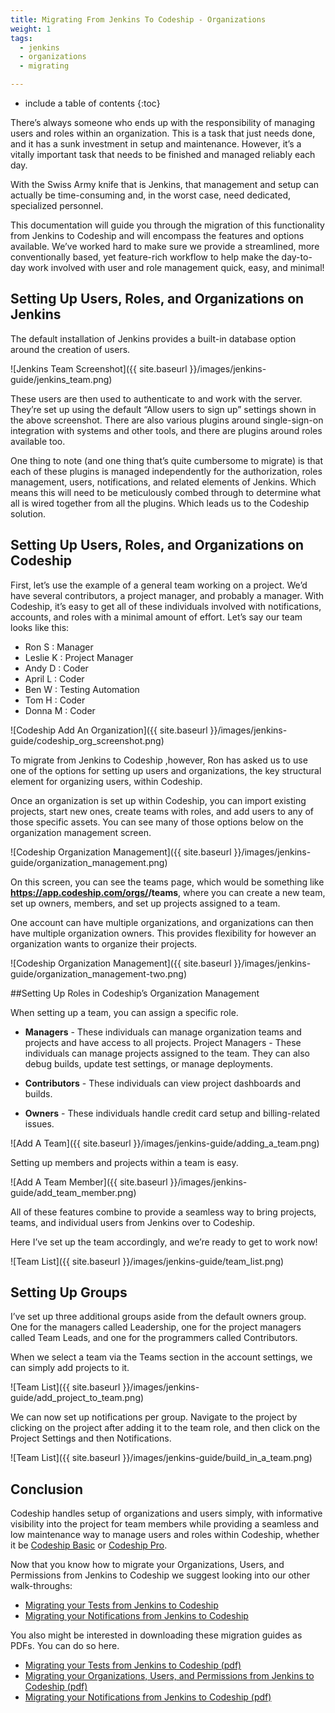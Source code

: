 ```yaml
---
title: Migrating From Jenkins To Codeship - Organizations
weight: 1
tags:
  - jenkins
  - organizations
  - migrating

---
```


* include a table of contents
{:toc}

There’s always someone who ends up with the responsibility of managing users and roles within an organization. This is a task that just needs done, and it has a sunk investment in setup and maintenance. However, it’s a vitally important task that needs to be finished and managed reliably each day.

With the Swiss Army knife that is Jenkins, that management and setup can actually be time-consuming and, in the worst case, need dedicated, specialized personnel.

This documentation will guide you through the migration of this functionality from Jenkins to Codeship and will encompass the features and options available. We’ve worked hard to make sure we provide a streamlined, more conventionally based, yet feature-rich workflow to help make the day-to-day work involved with user and role management quick, easy, and minimal!

## Setting Up Users, Roles, and Organizations on Jenkins

The default installation of Jenkins provides a built-in database option around the creation of users.

![Jenkins Team Screenshot]({{ site.baseurl }}/images/jenkins-guide/jenkins_team.png)

These users are then used to authenticate to and work with the server. They’re set up using the default “Allow users to sign up” settings shown in the above screenshot. There are also various plugins around single-sign-on integration with systems and other tools, and there are plugins around roles available too.

One thing to note (and one thing that’s quite cumbersome to migrate) is that each of these plugins is managed independently for the authorization, roles management, users, notifications, and related elements of Jenkins. Which means this will need to be meticulously combed through to determine what all is wired together from all the plugins. Which leads us to the Codeship solution.

## Setting Up Users, Roles, and Organizations on Codeship

First, let’s use the example of a general team working on a project. We’d have several contributors, a project manager, and probably a manager. With Codeship, it’s easy to get all of these individuals involved with notifications, accounts, and roles with a minimal amount of effort. Let’s say our team looks like this:

- Ron S : Manager
- Leslie K : Project Manager
- Andy D : Coder
- April L : Coder
- Ben W : Testing Automation
- Tom H : Coder
- Donna M : Coder

![Codeship Add An Organization]({{ site.baseurl }}/images/jenkins-guide/codeship_org_screenshot.png)

To migrate from Jenkins to Codeship ,however, Ron has asked us to use one of the options for setting up users and organizations, the key structural element for organizing users, within Codeship.

Once an organization is set up within Codeship, you can import existing projects, start new ones, create teams with roles, and add users to any of those specific assets. You can see many of those options below on the organization management screen.

![Codeship Organization Management]({{ site.baseurl }}/images/jenkins-guide/organization_management.png)

On this screen, you can see the teams page, which would be something like **https://app.codeship.com/orgs/<your-org-name>/teams**, where you can create a new team, set up owners, members, and set up projects assigned to a team.

One account can have multiple organizations, and organizations can then have multiple organization owners. This provides flexibility for however an organization wants to organize their projects.

![Codeship Organization Management]({{ site.baseurl }}/images/jenkins-guide/organization_management-two.png)

##Setting Up Roles in Codeship’s Organization Management

When setting up a team, you can assign a specific role.

- **Managers** - These individuals can manage organization teams and projects and have access to all projects.
Project Managers - These individuals can manage projects assigned to the team. They can also debug builds, update test settings, or manage deployments.

- **Contributors** - These individuals can view project dashboards and builds.

- **Owners** - These individuals handle credit card setup and billing-related issues.

![Add A Team]({{ site.baseurl }}/images/jenkins-guide/adding_a_team.png)

Setting up members and projects within a team is easy.

![Add A Team Member]({{ site.baseurl }}/images/jenkins-guide/add_team_member.png)

All of these features combine to provide a seamless way to bring projects, teams, and individual users from Jenkins over to Codeship.

Here I’ve set up the team accordingly, and we’re ready to get to work now!

![Team List]({{ site.baseurl }}/images/jenkins-guide/team_list.png)

## Setting Up Groups

I’ve set up three additional groups aside from the default owners group. One for the managers called Leadership, one for the project managers called Team Leads, and one for the programmers called Contributors.

When we select a team via the Teams section in the account settings, we can simply add projects to it.

![Team List]({{ site.baseurl }}/images/jenkins-guide/add_project_to_team.png)

We can now set up notifications per group. Navigate to the project by clicking on the project after adding it to the team role, and then click on the Project Settings and then Notifications.

![Team List]({{ site.baseurl }}/images/jenkins-guide/build_in_a_team.png)

## Conclusion

Codeship handles setup of organizations and users simply, with informative visibility into the project for team members while providing a seamless and low maintenance way to manage users and roles within Codeship, whether it be [Codeship Basic](https://codeship.com/features/basic) or [Codeship Pro](https://codeship.com/features/pro).

Now that you know how to migrate your Organizations, Users, and Permissions from Jenkins to Codeship we suggest looking into our other walk-throughs:

- [Migrating your Tests from Jenkins to Codeship](https://documentation.codeship.com/general/account/guides/migrating-from-jenkins-testing/)
- [Migrating your Notifications from Jenkins to Codeship](https://documentation.codeship.com/general/account/guides/migrating-from-jenkins-notifications/)

You also might be interested in downloading these migration guides as PDFs. You can do so here.

- [Migrating your Tests from Jenkins to Codeship (pdf)](https://resources.codeship.com/hubfs/Codeship_Migrating_from_Jenkins_to_Codeship-Testing.pdf)
- [Migrating your Organizations, Users, and Permissions from Jenkins to Codeship (pdf)](https://resources.codeship.com/hubfs/Codeship_Migrating_from_Jenkins_to_Codeship-Organizations_Roles_and_Users.pdf)
- [Migrating your Notifications from Jenkins to Codeship (pdf)](https://resources.codeship.com/hubfs/Codeship_Migrating_from_Jenkins_to_Codeship-Testing.pdf)
